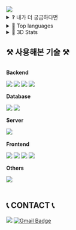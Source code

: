 <img src="https://capsule-render.vercel.app/api?type=shark&color=auto&height=300&section=header&text=궁금한%20개발자&fontSize=90&animation=blink" />

<details>
 <summary> ❓ 내가 더 궁금하다면 </summary>

  ## 어떤 개발자 인가요?
  안녕하세요! 궁금한 개발자 김득호입니다. <br>
  읽기 쉬운 코드를 작성하는 데 관심이 많고, 코드를 작성하면서 항상 "왜 이렇게 코드가 작성되어야 <br>
  하는지"에 대한 의문을 품고 있습니다. 다른 개발자분들이 작성한 코드를 보면서 그들의 의도와 생각을<br>
  이해하고 공유하는 개발자가 되고 싶습니다.
  

  ## 🏆 목표 🏆
  * 코드를 이해하고 스스로 질문하는 습관 가지기
  * 누구나 이해할 수 있게 코드 작성하기
  * 함께 일하고 싶은 개발자로 성장하기
  
  ## 🔎 Current Learning 🔍
  <div>
    <img src="https://img.shields.io/badge/Java-007396?style=for-the-badge&logo=java&logoColor=white"> 
    <img src="https://img.shields.io/badge/Spring-6DC33C?style=for-the-badge&logo=Spring&logoColor=white"> 
    <img src="https://img.shields.io/badge/Spring Boot-6DB33F?style=for-the-badge&logo=spring boot&logoColor=white"> 
  </div>
  
        
 
</details>

<details>
<summary>💼 Top languages</summary>
 <div align = "center">
  
  [![Top Langs](https://github-readme-stats.vercel.app/api/top-langs/?username=subsub97&hide=jupyter%20notebook&layout=compact)](https://github.com/subsub97/github-readme-stats)

  [![subsub97's WakaTime stats](https://github-readme-stats.vercel.app/api/wakatime?username=subsub97)](https://github.com/anuraghazra/github-readme-stats)

  </div>
 </details>


<details>
 <summary> 🧬 3D Stats</summary>
 
 ![3D_log](./profile-3d-contrib/profile-south-season-animate.svg)
</details>

## ⚒️ 사용해본 기술 ⚒️
<div style="display:flex; flex-direction:column; align-items:flex-start;">
    <!-- Backend -->
    <p><strong>Backend</strong></p>
    <div>
        <img src="https://img.shields.io/badge/Java-007396?style=for-the-badge&logo=java&logoColor=white"> 
        <img src="https://img.shields.io/badge/Spring Boot-6DB33F?style=for-the-badge&logo=spring boot&logoColor=white"> 
        <img src="https://img.shields.io/badge/Python-FFCA28?style=for-the-badge&logo=Python&logoColor=white">
        <img src="https://img.shields.io/badge/Django-092E20?style=for-the-badge&logo=django&logoColor=white"> 
    </div>
    <!-- Database -->
    <p><strong>Database</strong></p>
    <div>
        <img src="https://img.shields.io/badge/oracle-F80000?style=for-the-badge&logo=oracle&logoColor=white"> 
        <img src="https://img.shields.io/badge/mysql-4479A1?style=for-the-badge&logo=mysql&logoColor=white"> 
    </div>
    <!-- Server -->
    <p><strong>Server</strong></p>
    <div> 
        <img src="https://img.shields.io/badge/apache tomcat-F8DC75?style=for-the-badge&logo=apachetomcat&logoColor=black">
    </div>
    <!-- Frontend -->
    <p><strong>Frontend</strong></p>
    <div>
        <img src="https://img.shields.io/badge/html5-E34F26?style=for-the-badge&logo=html5&logoColor=white"> 
        <img src="https://img.shields.io/badge/css-1572B6?style=for-the-badge&logo=css3&logoColor=white"> 
        <img src="https://img.shields.io/badge/javascript-F7DF1E?style=for-the-badge&logo=javascript&logoColor=black"> 
        <img src="https://img.shields.io/badge/bootstrap-7952B3?style=for-the-badge&logo=bootstrap&logoColor=white">
    </div>
    <!-- Others -->
    <p><strong>Others</strong></p>
    <div>
        <img src="https://img.shields.io/badge/Notion-000000?style=for-the-badge&logo=Notion&logoColor=white">
    </div><br>
</div>

## 📞 CONTACT 📞


<span><a href="https://www.instagram.com/ho_d9.7/"><img src="https://img.shields.io/badge/Instagram-E4405F?style=for-the-badge&logo=Instagram&logoColor=white"/></a> <a>[![Gmail Badge](https://img.shields.io/badge/-Gmail-c14438?style=for-the-badge&logo=Gmail&logoColor=white)](javascript:void(location.href='mailto:godqhr721@gmail.com'))</a></span>





